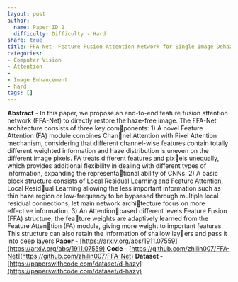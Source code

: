 ```yaml
---
layout: post
author:
  name: Paper ID 2
  difficulty: Difficulty - Hard
share: true
title: FFA-Net- Feature Fusion Attention Network for Single Image Dehazing
categories:
- Computer Vision
- Attention
- 
- Image Enhancement
- hard
tags: []
---
```

**Abstract** - In this paper, we propose an end-to-end feature fusion attention network (FFA-Net) to directly restore the haze-free image. The FFA-Net architecture consists of three key components: 1) A novel Feature Attention (FA) module combines Channel Attention with Pixel Attention mechanism, considering that different channel-wise features contain totally different weighted information and haze distribution is uneven on the different image pixels. FA treats different features and pixels unequally, which provides additional flexibility in dealing with different types of information, expanding the representational ability of CNNs. 2) A basic block structure consists of Local Residual Learning and Feature Attention, Local Residual Learning allowing the less important information such as thin haze region or low-frequency to be bypassed through multiple local residual connections, let main network architecture focus on more effective information. 3) An Attentionbased different levels Feature Fusion (FFA) structure, the feature weights are adaptively learned from the Feature Attention (FA) module, giving more weight to important features. This structure can also retain the information of shallow layers and pass it into deep layers
**Paper** - [https://arxiv.org/abs/1911.07559](https://arxiv.org/abs/1911.07559)
**Code** - [https://github.com/zhilin007/FFA-Net](https://github.com/zhilin007/FFA-Net)
**Dataset -** [https://paperswithcode.com/dataset/d-hazy](https://paperswithcode.com/dataset/d-hazy)
    